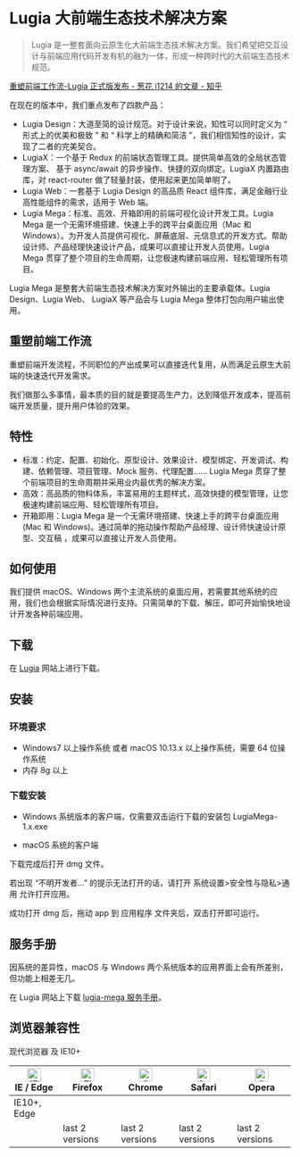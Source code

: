 # Lugia 大前端生态技术解决方案

> Lugia 是一整套面向云原生化大前端生态技术解决方案。我们希望把交互设计与前端应用代码开发有机的融为一体，形成一种跨时代的大前端生态技术规范。

[重塑前端工作流-Lugia 正式版发布 - 葱花 i1214 的文章 - 知乎](https://zhuanlan.zhihu.com/p/77255855)

在现在的版本中，我们重点发布了四款产品：

- Lugia Design：大道至简的设计规范。对于设计来说，知性可以同时定义为 “ 形式上的优美和极致 ” 和 “ 科学上的精确和简洁 ”，我们相信知性的设计，实现了二者的完美契合。
- LugiaX：一个基于 Redux 的前端状态管理工具。提供简单高效的全局状态管理方案、 基于 async/await 的异步操作、快捷的双向绑定。LugiaX 内置路由库，对 react-router 做了轻量封装，使用起来更加简单明了。
- Lugia Web：一套基于 Lugia Design 的高品质 React 组件库，满足金融行业高性能组件的需求，适用于 Web 端。
- Lugia Mega：标准、高效、开箱即用的前端可视化设计开发工具。Lugia Mega 是一个无需环境搭建、快速上手的跨平台桌面应用（Mac 和 Windows）。为开发人员提供可视化、屏蔽底层、元信息式的开发方式。帮助设计师、产品经理快速设计产品，成果可以直接让开发人员使用。Lugia Mega 贯穿了整个项目的生命周期，让您极速构建前端应用、轻松管理所有项目。

Lugia Mega 是整套大前端生态技术解决方案对外输出的主要承载体。Lugia Design、Lugia Web、 LugiaX 等产品会与 Lugia Mega 整体打包向用户输出使用。

## 重塑前端工作流

重塑前端开发流程，不同职位的产出成果可以直接迭代复用，从而满足云原生大前端的快速迭代开发需求。

我们做那么多事情，最本质的目的就是要提高生产力，达到降低开发成本，提高前端开发质量，提升用户体验的效果。

## 特性

- 标准：约定、配置、初始化、原型设计、效果设计、模型绑定、开发调试、构 建、依赖管理、项目管理、Mock 服务、代理配置...... Lugia Mega 贯穿了整个前端项目的生命周期并采用业内最优秀的解决方案。
- 高效：高品质的物料体系，丰富易用的主题样式，高效快捷的模型管理，让您极速构建前端应用、轻松管理所有项目。
- 开箱即用：Lugia Mega 是一个无需环境搭建、快速上手的跨平台桌面应用(Mac 和 Windows)。通过简单的拖动操作帮助产品经理、设计师快速设计原型、交互稿
  ，成果可以直接让开发人员使用。

## 如何使用

我们提供 macOS、Windows 两个主流系统的桌面应用，若需要其他系统的应用，我们也会根据实际情况进行支持。只需简单的下载、解压，即可开始愉快地设计开发各种前端应用。

## 下载

在 [Lugia](http://lugia.tech) 网站上进行下载。

## 安装

### 环境要求

- Windows7 以上操作系统 或者 macOS 10.13.x 以上操作系统，需要 64 位操作系统
- 内存 8g 以上

### 下载安装

- Windows 系统版本的客户端，仅需要双击运行下载的安装包 LugiaMega-1.x.exe

- macOS 系统的客户端

下载完成后打开 dmg 文件。

若出现 “不明开发者...” 的提示无法打开的话，请打开 系统设置>安全性与隐私>通
用 允许打开应用。

成功打开 dmg 后，拖动 app 到 应用程序 文件夹后，双击打开即可运行。

## 服务手册

因系统的差异性，macOS 与 Windows 两个系统版本的应用界面上会有所差别，但功能上相差无几。

在 Lugia 网站上下载 [lugia-mega 服务手册](http://lugia.tech)。

## 浏览器兼容性

现代浏览器 及 IE10+

| [<img src="https://raw.githubusercontent.com/alrra/browser-logos/master/src/edge/edge_48x48.png" alt="IE / Edge" width="24px" height="24px" />](http://godban.github.io/browsers-support-badges/)</br>IE / Edge | [<img src="https://raw.githubusercontent.com/alrra/browser-logos/master/src/firefox/firefox_48x48.png" alt="Firefox" width="24px" height="24px" />](http://godban.github.io/browsers-support-badges/)</br>Firefox | [<img src="https://raw.githubusercontent.com/alrra/browser-logos/master/src/chrome/chrome_48x48.png" alt="Chrome" width="24px" height="24px" />](http://godban.github.io/browsers-support-badges/)</br>Chrome | [<img src="https://raw.githubusercontent.com/alrra/browser-logos/master/src/safari/safari_48x48.png" alt="Safari" width="24px" height="24px" />](http://godban.github.io/browsers-support-badges/)</br>Safari | [<img src="https://raw.githubusercontent.com/alrra/browser-logos/master/src/opera/opera_48x48.png" alt="Opera" width="24px" height="24px" />](http://godban.github.io/browsers-support-badges/)</br>Opera |
| --------------------------------------------------------------------------------------------------------------------------------------------------------------------------------------------------------------- | ----------------------------------------------------------------------------------------------------------------------------------------------------------------------------------------------------------------- | ------------------------------------------------------------------------------------------------------------------------------------------------------------------------------------------------------------- | ------------------------------------------------------------------------------------------------------------------------------------------------------------------------------------------------------------- | --------------------------------------------------------------------------------------------------------------------------------------------------------------------------------------------------------- |
| IE10+, Edge      
                                                                                                                                                                                               | last 2 versions                                                                                                                                                                                                   | last 2 versions                                                                                                                                                                                               | last 2 versions                                                                                                                                                                                               | last 2 versions                                                                                                                                                                                           |


